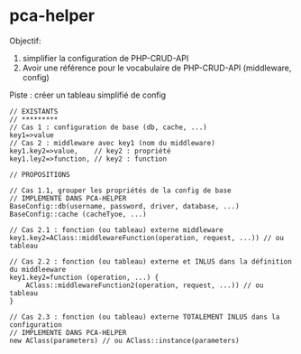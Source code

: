 # pca-helper

Objectif:
1. simplifier la configuration de PHP-CRUD-API
2. Avoir une référence pour le vocabulaire de PHP-CRUD-API (middleware, config)

Piste : créer un tableau simplifié de config

```[
// EXISTANTS
// *********
// Cas 1 : configuration de base (db, cache, ...)
key1=>value
// Cas 2 : middleware avec key1 (nom du middleware)
key1.key2=>value,    // key2 : propriété
key1.ley2=>function, // key2 : function

// PROPOSITIONS

// Cas 1.1, grouper les propriétés de la config de base
// IMPLEMENTE DANS PCA-HELPER
BaseConfig::db(username, password, driver, database, ...)
BaseConfig::cache (cacheTyoe, ...)

// Cas 2.1 : fonction (ou tableau) externe middleware 
key1.key2=AClass::middlewareFunction(operation, request, ...)) // ou tableau

// Cas 2.2 : fonction (ou tableau) externe et INLUS dans la définition du middleeware
key1.key2=function (operation, ...) {
    AClass::middlewareFunction2(operation, request, ...)) // ou tableau
}

// Cas 2.3 : fonction (ou tableau) externe TOTALEMENT INLUS dans la configuration
// IMPLEMENTE DANS PCA-HELPER
new AClass(parameters) // ou AClass::instance(parameters)

```